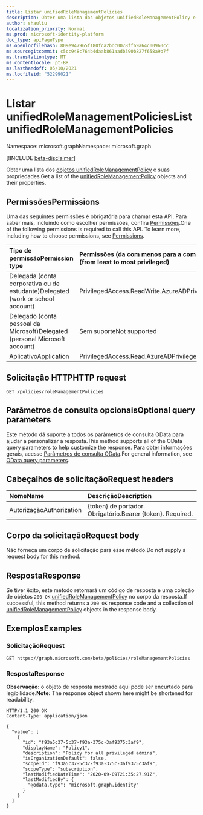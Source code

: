 ```yaml
---
title: Listar unifiedRoleManagementPolicies
description: Obter uma lista dos objetos unifiedRoleManagementPolicy e suas propriedades.
author: shauliu
localization_priority: Normal
ms.prod: microsoft-identity-platform
doc_type: apiPageType
ms.openlocfilehash: 809e947965f180fca2bdc0078ff69a64c00960cc
ms.sourcegitcommit: c5cc948c764b4daab861aadb390b827f658a9b7f
ms.translationtype: MT
ms.contentlocale: pt-BR
ms.lasthandoff: 05/10/2021
ms.locfileid: "52299021"
---
```

# <a name="list-unifiedrolemanagementpolicies"></a><span data-ttu-id="d9af2-103">Listar unifiedRoleManagementPolicies</span><span class="sxs-lookup"><span data-stu-id="d9af2-103">List unifiedRoleManagementPolicies</span></span>
<span data-ttu-id="d9af2-104">Namespace: microsoft.graph</span><span class="sxs-lookup"><span data-stu-id="d9af2-104">Namespace: microsoft.graph</span></span>

[!INCLUDE [beta-disclaimer](../../includes/beta-disclaimer.md)]

<span data-ttu-id="d9af2-105">Obter uma lista dos [objetos unifiedRoleManagementPolicy](../resources/unifiedrolemanagementpolicy.md) e suas propriedades.</span><span class="sxs-lookup"><span data-stu-id="d9af2-105">Get a list of the [unifiedRoleManagementPolicy](../resources/unifiedrolemanagementpolicy.md) objects and their properties.</span></span>

## <a name="permissions"></a><span data-ttu-id="d9af2-106">Permissões</span><span class="sxs-lookup"><span data-stu-id="d9af2-106">Permissions</span></span>
<span data-ttu-id="d9af2-p101">Uma das seguintes permissões é obrigatória para chamar esta API. Para saber mais, incluindo como escolher permissões, confira [Permissões](/graph/permissions-reference).</span><span class="sxs-lookup"><span data-stu-id="d9af2-p101">One of the following permissions is required to call this API. To learn more, including how to choose permissions, see [Permissions](/graph/permissions-reference).</span></span>

|<span data-ttu-id="d9af2-109">Tipo de permissão</span><span class="sxs-lookup"><span data-stu-id="d9af2-109">Permission type</span></span>|<span data-ttu-id="d9af2-110">Permissões (da com menos para a com mais privilégios)</span><span class="sxs-lookup"><span data-stu-id="d9af2-110">Permissions (from least to most privileged)</span></span>|
|:---|:---|
|<span data-ttu-id="d9af2-111">Delegada (conta corporativa ou de estudante)</span><span class="sxs-lookup"><span data-stu-id="d9af2-111">Delegated (work or school account)</span></span>|<span data-ttu-id="d9af2-112">PrivilegedAccess.ReadWrite.AzureAD</span><span class="sxs-lookup"><span data-stu-id="d9af2-112">PrivilegedAccess.ReadWrite.AzureAD</span></span>|
|<span data-ttu-id="d9af2-113">Delegado (conta pessoal da Microsoft)</span><span class="sxs-lookup"><span data-stu-id="d9af2-113">Delegated (personal Microsoft account)</span></span>|<span data-ttu-id="d9af2-114">Sem suporte</span><span class="sxs-lookup"><span data-stu-id="d9af2-114">Not supported</span></span>|
|<span data-ttu-id="d9af2-115">Aplicativo</span><span class="sxs-lookup"><span data-stu-id="d9af2-115">Application</span></span>|<span data-ttu-id="d9af2-116">PrivilegedAccess.Read.AzureAD</span><span class="sxs-lookup"><span data-stu-id="d9af2-116">PrivilegedAccess.Read.AzureAD</span></span>|

## <a name="http-request"></a><span data-ttu-id="d9af2-117">Solicitação HTTP</span><span class="sxs-lookup"><span data-stu-id="d9af2-117">HTTP request</span></span>

<!-- {
  "blockType": "ignored"
}
-->
``` http
GET /policies/roleManagementPolicies
```

## <a name="optional-query-parameters"></a><span data-ttu-id="d9af2-118">Parâmetros de consulta opcionais</span><span class="sxs-lookup"><span data-stu-id="d9af2-118">Optional query parameters</span></span>
<span data-ttu-id="d9af2-119">Este método dá suporte a todos os parâmetros de consulta OData para ajudar a personalizar a resposta.</span><span class="sxs-lookup"><span data-stu-id="d9af2-119">This method supports all of the OData query parameters to help customize the response.</span></span> <span data-ttu-id="d9af2-120">Para obter informações gerais, acesse [Parâmetros de consulta OData](/graph/query-parameters).</span><span class="sxs-lookup"><span data-stu-id="d9af2-120">For general information, see [OData query parameters](/graph/query-parameters).</span></span>

## <a name="request-headers"></a><span data-ttu-id="d9af2-121">Cabeçalhos de solicitação</span><span class="sxs-lookup"><span data-stu-id="d9af2-121">Request headers</span></span>
|<span data-ttu-id="d9af2-122">Nome</span><span class="sxs-lookup"><span data-stu-id="d9af2-122">Name</span></span>|<span data-ttu-id="d9af2-123">Descrição</span><span class="sxs-lookup"><span data-stu-id="d9af2-123">Description</span></span>|
|:---|:---|
|<span data-ttu-id="d9af2-124">Autorização</span><span class="sxs-lookup"><span data-stu-id="d9af2-124">Authorization</span></span>|<span data-ttu-id="d9af2-p103">{token} de portador. Obrigatório.</span><span class="sxs-lookup"><span data-stu-id="d9af2-p103">Bearer {token}. Required.</span></span>|

## <a name="request-body"></a><span data-ttu-id="d9af2-127">Corpo da solicitação</span><span class="sxs-lookup"><span data-stu-id="d9af2-127">Request body</span></span>
<span data-ttu-id="d9af2-128">Não forneça um corpo de solicitação para esse método.</span><span class="sxs-lookup"><span data-stu-id="d9af2-128">Do not supply a request body for this method.</span></span>

## <a name="response"></a><span data-ttu-id="d9af2-129">Resposta</span><span class="sxs-lookup"><span data-stu-id="d9af2-129">Response</span></span>

<span data-ttu-id="d9af2-130">Se tiver êxito, este método retornará um código de resposta e uma coleção de objetos `200 OK` [unifiedRoleManagementPolicy](../resources/unifiedrolemanagementpolicy.md) no corpo da resposta.</span><span class="sxs-lookup"><span data-stu-id="d9af2-130">If successful, this method returns a `200 OK` response code and a collection of [unifiedRoleManagementPolicy](../resources/unifiedrolemanagementpolicy.md) objects in the response body.</span></span>

## <a name="examples"></a><span data-ttu-id="d9af2-131">Exemplos</span><span class="sxs-lookup"><span data-stu-id="d9af2-131">Examples</span></span>

### <a name="request"></a><span data-ttu-id="d9af2-132">Solicitação</span><span class="sxs-lookup"><span data-stu-id="d9af2-132">Request</span></span>
<!-- {
  "blockType": "request",
  "name": "list_unifiedrolemanagementpolicy"
}
-->
``` http
GET https://graph.microsoft.com/beta/policies/roleManagementPolicies
```


### <a name="response"></a><span data-ttu-id="d9af2-133">Resposta</span><span class="sxs-lookup"><span data-stu-id="d9af2-133">Response</span></span>
<span data-ttu-id="d9af2-134">**Observação:** o objeto de resposta mostrado aqui pode ser encurtado para legibilidade.</span><span class="sxs-lookup"><span data-stu-id="d9af2-134">**Note:** The response object shown here might be shortened for readability.</span></span>
<!-- {
  "blockType": "response",
  "truncated": true,
  "@odata.type": "Collection(microsoft.graph.unifiedRoleManagementPolicy)"
}
-->
``` http
HTTP/1.1 200 OK
Content-Type: application/json

{
  "value": [
    {
      "id": "f93a5c37-5c37-f93a-375c-3af9375c3af9",
      "displayName": "Policy1",
      "description": "Policy for all privileged admins",
      "isOrganizationDefault": false,
      "scopeId": "f93a5c37-5c37-f93a-375c-3af9375c3af9",
      "scopeType": "subscription",
      "lastModifiedDateTime": "2020-09-09T21:35:27.91Z",
      "lastModifiedBy": {
        "@odata.type": "microsoft.graph.identity"
      }
    }
  ]
}
```

